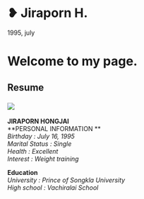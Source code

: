 # ❥ Jiraporn H.
1995, july
# Welcome to my page.
## Resume
### ![](https://scontent-a-hkg.xx.fbcdn.net/hphotos-xpf1/v/t1.0-9/10393542_10203014024023602_3992892668162033508_n.jpg?oh=c97b95a3a64941b6000559ad2915964b&oe=555A1065)

  **JIRAPORN HONGJAI**    
**PERSONAL INFORMATION **  
*Birthday       : July 16,  1995*  
*Marital Status : Single*  
*Health         : Excellent*  
*Interest       : Weight training*
  
**Education**  
*University     : Prince of Songkla University*  
*High school    : Vachiralai School*

